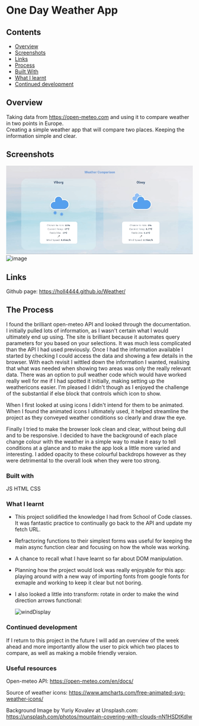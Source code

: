 # One Day Weather App

## Contents
* [Overview](#overview)
* [Screenshots](#screenshots)
* [Links](#links)
* [Process](#the-process)
* [Built With](#built-with)
* [What I learnt](#what-i-learnt)
* [Continued development](#continued-development)

## Overview
Taking data from https://open-meteo.com and using it to compare weather in two points in Europe.\
Creating a simple weather app that will compare two places.
Keeping the information simple and clear.

## Screenshots
![](weatherVid.gif)
![image](https://github.com/user-attachments/assets/0cc75957-1340-492a-8212-5790004f793a)

## Links
Github page: 
https://holl4444.github.io/Weather/

## The Process
I found the brilliant open-meteo API and looked through the documentation. I initially pulled lots of information, as I wasn't certain what I would ultimately end up using. The site is brilliant because it automates query parameters for you based on your selections. It was much less complicated than the API I had used previously.
Once I had the information available I started by checking I could access the data and showing a few details in the browser. With each revisit I wittled down the information I wanted, realising that what was needed when showing two areas was only the really relevant data. There was an option to pull weather code which would have worked really well for me if I had spotted it initially, making setting up the weathericons easier. I'm pleased I didn't though as I enjoyed the challenge of the substantial if else block that controls which icon to show.

When I first looked at using icons I didn't intend for them to be animated. When I found the animated icons I ultimately used, it helped streamline the project as they conveyed weather conditions so clearly and draw the eye.

Finally I  tried to make the browser look clean and clear, without being dull and to be responsive. I decided to have the background of each place change colour with the weather in a simple way to make it easy to tell conditions at a glance and to make the app look a little more varied and interesting. I added opacity to these colourful backdrops however as they were detrimental to the overall look when they were too strong.

### Built with
JS
HTML
CSS

### What I learnt
- This project solidified the knowledge I had from School of Code classes. It was fantastic practice to continually go back to the API and update my fetch URL.
- Refractoring functions to their simplest forms was useful for keeping the main async function clear and focusing on how the whole was working.
- A chance to recall what I have learnt so far about DOM manipulation.
- Planning how the project would look was really enjoyable for this app: playing around with a new way of importing fonts from google fonts for exmaple and working to keep it clear but not boring.
- I also looked a little into transform: rotate in order to make the wind direction arrows functional:

  ![windDisplay](https://github.com/user-attachments/assets/a866041a-1185-4ad2-a303-da0bd01ead2f)

### Continued development
If I return to this project in the future I will add an overview of the week ahead and more importantly allow the user to pick which two places to compare, as well as making a mobile friendly veraion.

### Useful resources
Open-meteo API: https://open-meteo.com/en/docs/

Source of weather icons: https://www.amcharts.com/free-animated-svg-weather-icons/

Background Image by Yuriy Kovalev at Unsplash.com: https://unsplash.com/photos/mountain-covering-with-clouds-nN1HSDtKdlw
